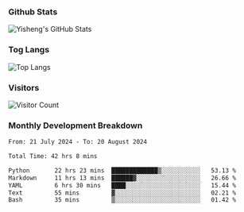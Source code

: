 ### Github Stats
![Yisheng's GitHub Stats](https://github-readme-stats-9qabuvhk1-gongyisheng.vercel.app/api?username=gongyisheng&count_private=true&show_icons=true)
### Tog Langs
![Top Langs](https://github-readme-stats-9qabuvhk1-gongyisheng.vercel.app/api/top-langs/?username=gongyisheng&layout=compact)
### Visitors
![Visitor Count](https://profile-counter.glitch.me/gongyisheng/count.svg)
### Monthly Development Breakdown
<!--START_SECTION:waka-->

```txt
From: 21 July 2024 - To: 20 August 2024

Total Time: 42 hrs 8 mins

Python       22 hrs 23 mins  █████████████▒░░░░░░░░░░░   53.13 %
Markdown     11 hrs 13 mins  ██████▓░░░░░░░░░░░░░░░░░░   26.66 %
YAML         6 hrs 30 mins   ████░░░░░░░░░░░░░░░░░░░░░   15.44 %
Text         55 mins         ▓░░░░░░░░░░░░░░░░░░░░░░░░   02.21 %
Bash         35 mins         ▒░░░░░░░░░░░░░░░░░░░░░░░░   01.42 %
```

<!--END_SECTION:waka-->
